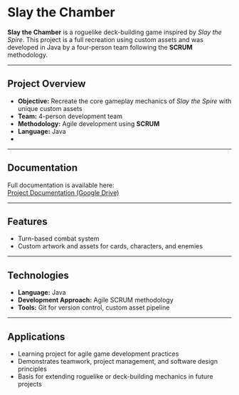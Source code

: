 # Slay the Chamber

**Slay the Chamber** is a roguelike deck-building game inspired by *Slay the Spire*. This project is a full recreation using custom assets and was developed in Java by a four-person team following the **SCRUM** methodology.

---

## Project Overview
- **Objective:** Recreate the core gameplay mechanics of *Slay the Spire* with unique custom assets  
- **Team:** 4-person development team  
- **Methodology:** Agile development using **SCRUM**  
- **Language:** Java
- 
---

## Documentation
Full documentation is available here:  
[Project Documentation (Google Drive)]([https://drive.google.com/drive/folders/1QU2lCVfdOo0s7R9rOOcZjSfd_Pcv7pvc?dmr=1&ec=wgc-drive-hero-goto](https://drive.google.com/drive/folders/1szk2bYzFgKqrAsJuN1DjEMqxpcYs0ufR?dmr=1&ec=wgc-drive-hero-goto))

---

## Features
- Turn-based combat system
- Custom artwork and assets for cards, characters, and enemies  

---

## Technologies
- **Language:** Java  
- **Development Approach:** Agile SCRUM methodology  
- **Tools:** Git for version control, custom asset pipeline  

---

## Applications
- Learning project for agile game development practices  
- Demonstrates teamwork, project management, and software design principles  
- Basis for extending roguelike or deck-building mechanics in future projects  
